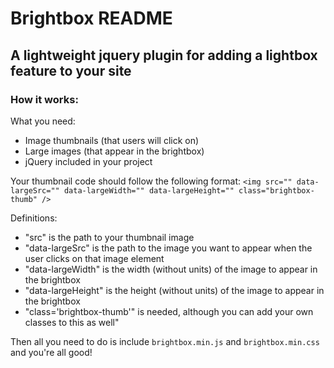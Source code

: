 # Brightbox README #

## A lightweight jquery plugin for adding a lightbox feature to your site ##

### How it works: ###

What you need:
* Image thumbnails (that users will click on)
* Large images (that appear in the brightbox)
* jQuery included in your project

Your thumbnail code should follow the following format:
`<img src="" data-largeSrc="" data-largeWidth="" data-largeHeight="" class="brightbox-thumb" />`

Definitions:
* "src" is the path to your thumbnail image
* "data-largeSrc" is the path to the image you want to appear when the user clicks on that image element
* "data-largeWidth" is the width (without units) of the image to appear in the brightbox
* "data-largeHeight" is the height (without units) of the image to appear in the brightbox
* "class='brightbox-thumb'" is needed, although you can add your own classes to this as well"

Then all you need to do is include `brightbox.min.js` and `brightbox.min.css` and you're all good!
